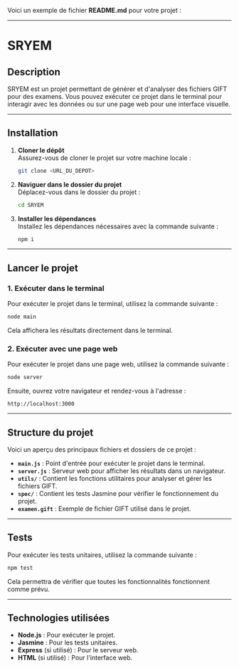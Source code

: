 Voici un exemple de fichier **README.md** pour votre projet :

---

# SRYEM

## Description
SRYEM est un projet permettant de générer et d'analyser des fichiers GIFT pour des examens. Vous pouvez exécuter ce projet dans le terminal pour interagir avec les données ou sur une page web pour une interface visuelle.

---

## Installation

1. **Cloner le dépôt**  
   Assurez-vous de cloner le projet sur votre machine locale :

   ```bash
   git clone <URL_DU_DEPOT>
   ```

2. **Naviguer dans le dossier du projet**  
   Déplacez-vous dans le dossier du projet :

   ```bash
   cd SRYEM
   ```

3. **Installer les dépendances**  
   Installez les dépendances nécessaires avec la commande suivante :

   ```bash
   npm i
   ```

---

## Lancer le projet

### 1. **Exécuter dans le terminal**
   Pour exécuter le projet dans le terminal, utilisez la commande suivante :

   ```bash
   node main
   ```

   Cela affichera les résultats directement dans le terminal.

### 2. **Exécuter avec une page web**
   Pour exécuter le projet dans une page web, utilisez la commande suivante :

   ```bash
   node server
   ```

   Ensuite, ouvrez votre navigateur et rendez-vous à l'adresse :

   ```
   http://localhost:3000
   ```

---

## Structure du projet

Voici un aperçu des principaux fichiers et dossiers de ce projet :

- **`main.js`** : Point d'entrée pour exécuter le projet dans le terminal.
- **`server.js`** : Serveur web pour afficher les résultats dans un navigateur.
- **`utils/`** : Contient les fonctions utilitaires pour analyser et gérer les fichiers GIFT.
- **`spec/`** : Contient les tests Jasmine pour vérifier le fonctionnement du projet.
- **`examen.gift`** : Exemple de fichier GIFT utilisé dans le projet.

---

## Tests

Pour exécuter les tests unitaires, utilisez la commande suivante :

```bash
npm test
```

Cela permettra de vérifier que toutes les fonctionnalités fonctionnent comme prévu.

---

## Technologies utilisées

- **Node.js** : Pour exécuter le projet.
- **Jasmine** : Pour les tests unitaires.
- **Express** (si utilisé) : Pour le serveur web.
- **HTML** (si utilisé) : Pour l'interface web.